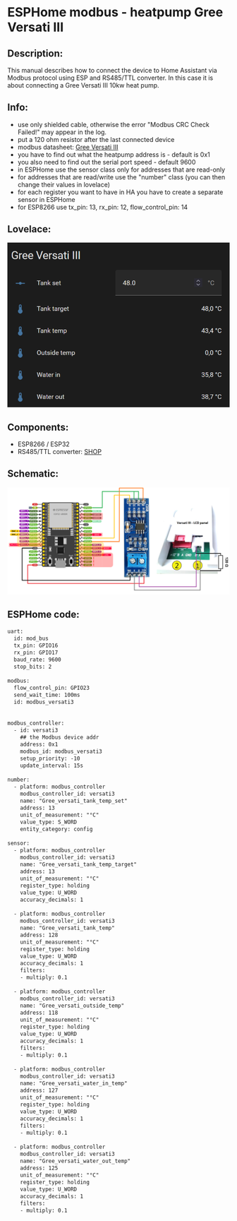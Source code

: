 # ESPHome modbus - heatpump Gree Versati III

## Description:
This manual describes how to connect the device to Home Assistant via Modbus protocol using ESP and RS485/TTL converter.
In this case it is about connecting a Gree Versati III 10kw heat pump.


## Info:
- use only shielded cable, otherwise the error "Modbus CRC Check Failed!" may appear in the log.
- put a 120 ohm resistor after the last connected device
- modbus datasheet: [Gree Versati III](https://github.com/peca2345/ESPHome-modbus-heatpump-Gree-Versati-III/blob/main/modbus-versati-iii-en.pdf)
- you have to find out what the heatpump address is - default is 0x1
- you also need to find out the serial port speed - default 9600
- in ESPHome use the sensor class only for addresses that are read-only
- for addresses that are read/write use the "number" class (you can then change their values in lovelace)
- for each register you want to have in HA you have to create a separate sensor in ESPHome
- for ESP8266 use tx_pin: 13, rx_pin: 12, flow_control_pin: 14

## Lovelace:
![lovelace](https://github.com/peca2345/ESPHome-modbus-heatpump-Gree-Versati-III/blob/main/IMG/Lovelace.png?raw=true)


## Components:
- ESP8266 / ESP32
- RS485/TTL converter: [SHOP](https://www.laskakit.cz/prevodnik-ttl-na-rs-485--max485/) 


## Schematic:
![Schema](https://github.com/peca2345/ESPHome-modbus-heatpump-Gree-Versati-III/blob/main/IMG/schematic.png?raw=true)


## ESPHome code:
```
uart:
  id: mod_bus
  tx_pin: GPIO16
  rx_pin: GPIO17
  baud_rate: 9600
  stop_bits: 2

modbus:
  flow_control_pin: GPIO23
  send_wait_time: 100ms
  id: modbus_versati3
  

modbus_controller:
  - id: versati3
    ## the Modbus device addr
    address: 0x1
    modbus_id: modbus_versati3
    setup_priority: -10
    update_interval: 15s
    
number:
  - platform: modbus_controller
    modbus_controller_id: versati3
    name: "Gree_versati_tank_temp_set"
    address: 13
    unit_of_measurement: "°C"
    value_type: S_WORD
    entity_category: config 
    
sensor:
  - platform: modbus_controller
    modbus_controller_id: versati3
    name: "Gree_versati_tank_temp_target"
    address: 13
    unit_of_measurement: "°C" 
    register_type: holding
    value_type: U_WORD
    accuracy_decimals: 1 

  - platform: modbus_controller
    modbus_controller_id: versati3
    name: "Gree_versati_tank_temp"
    address: 128
    unit_of_measurement: "°C" 
    register_type: holding
    value_type: U_WORD
    accuracy_decimals: 1
    filters:
    - multiply: 0.1
    
  - platform: modbus_controller
    modbus_controller_id: versati3
    name: "Gree_versati_outside_temp"
    address: 118
    unit_of_measurement: "°C" 
    register_type: holding
    value_type: U_WORD
    accuracy_decimals: 1
    filters:
    - multiply: 0.1    
    
  - platform: modbus_controller
    modbus_controller_id: versati3
    name: "Gree_versati_water_in_temp"
    address: 127
    unit_of_measurement: "°C" 
    register_type: holding
    value_type: U_WORD
    accuracy_decimals: 1
    filters:
    - multiply: 0.1

  - platform: modbus_controller
    modbus_controller_id: versati3
    name: "Gree_versati_water_out_temp"
    address: 125
    unit_of_measurement: "°C" 
    register_type: holding
    value_type: U_WORD
    accuracy_decimals: 1
    filters:
    - multiply: 0.1    
```    



